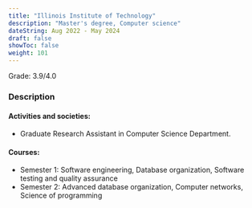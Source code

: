 ```yaml
---
title: "Illinois Institute of Technology"
description: "Master's degree, Computer science"
dateString: Aug 2022 - May 2024
draft: false
showToc: false
weight: 101
--- 
```

Grade: 3.9/4.0

### Description
#### Activities and societies: 
- Graduate Research Assistant in Computer Science Department.
#### Courses: 
- Semester 1: Software engineering, Database organization, Software testing and quality assurance
- Semester 2: Advanced database organization, Computer networks, Science of programming

<!-- ### Description -->


<!--![](/experience/buyerassist/img1.jpeg#center) -->
